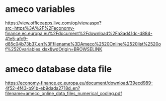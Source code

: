 # ameco variables

https://view.officeapps.live.com/op/view.aspx?src=https%3A%2F%2Feconomy-finance.ec.europa.eu%2Fdocument%2Fdownload%2Fa3ad41dc-d884-41e5-afc9-d85c04b73b37_en%3Ffilename%3DAmeco%2520Online%2520list%2520of%2520variables.xlsx&wdOrigin=BROWSELINK

# ameco database data file

https://economy-finance.ec.europa.eu/document/download/39ecd989-4f52-4f43-b91b-eb9dada2718d_en?filename=ameco_online_data_files_numerical_coding.pdf
